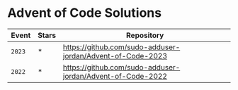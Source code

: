 # Advent of Code Solutions

| Event | Stars | Repository |
| --- | --- | --- |
| `2023` | * | https://github.com/sudo-adduser-jordan/Advent-of-Code-2023 |
| `2022` | * | https://github.com/sudo-adduser-jordan/Advent-of-Code-2022 |
 

